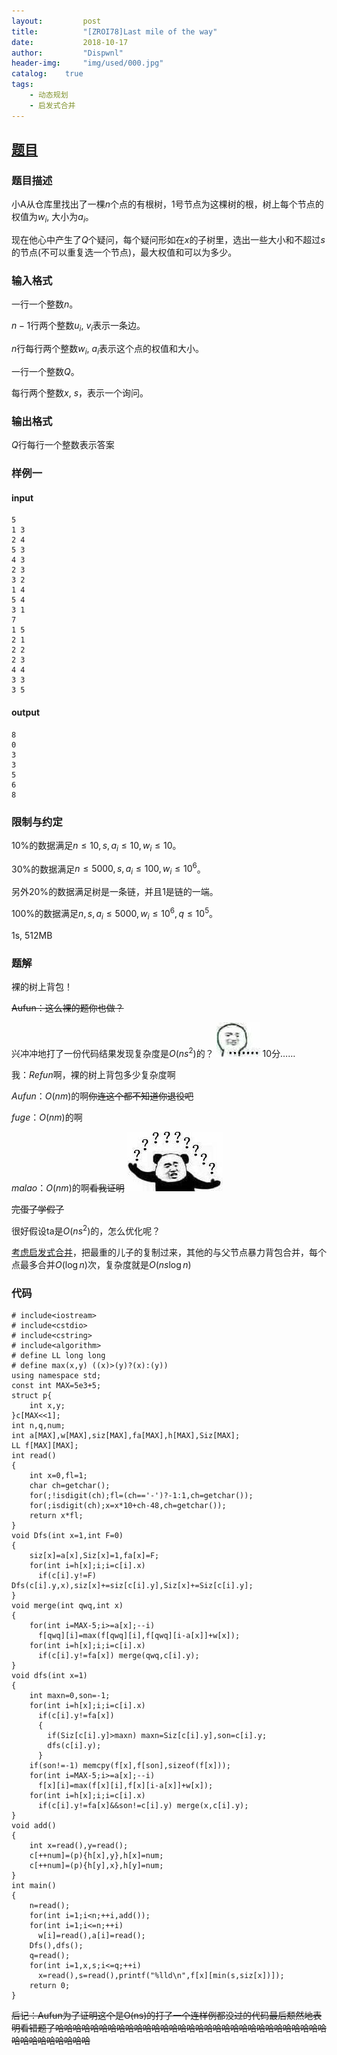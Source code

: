 ```yaml
---
layout:         post
title:          "[ZROI78]Last mile of the way"
date:           2018-10-17
author:         "Dispwnl"
header-img:     "img/used/000.jpg"
catalog:    true
tags:
    - 动态规划
    - 启发式合并
---
```

## [题目](http://www.zhengruioi.com/problem/78)
### 题目描述
小A从仓库里找出了一棵$n$个点的有根树，1号节点为这棵树的根，树上每个节点的权值为$w_i$, 大小为$a_i$。

现在他心中产生了$Q$个疑问，每个疑问形如在$x$的子树里，选出一些大小和不超过$s$的节点(不可以重复选一个节点)，最大权值和可以为多少。

### 输入格式
一行一个整数$n$。

$n - 1$行两个整数$u_i$, $v_i$表示一条边。

$n$行每行两个整数$w_i$, $a_i$表示这个点的权值和大小。

一行一个整数$Q$。

每行两个整数$x$, $s$，表示一个询问。

### 输出格式
$Q$行每行一个整数表示答案

### 样例一
#### input
```plain
5
1 3
2 4
5 3
4 3
2 3
3 2
1 4
5 4
3 1
7
1 5
2 1 
2 2
2 3
4 4
3 3
3 5
```
#### output
```plain
8
0
3
3
5
6
8
```
### 限制与约定
$10\%$的数据满足$n \leq 10, s, a_i \leq 10, w_i \leq 10$。

$30\%$的数据满足$n \leq 5000, s, a_i \leq 100, w_i \leq 10^6$。

另外$20\%$的数据满足树是一条链，并且$1$是链的一端。

$100\%$的数据满足$n, s, a_i \leq 5000, w_i \leq 10^6, q \leq 10^5$。

1s, 512MB
### 题解
裸的树上背包！

~~Aufun：这么裸的题你也做？~~

兴冲冲地打了一份代码结果发现复杂度是$O(ns^2)$的？
![](/img/qaq/1213.jpg)
$10$分……

我：$Refun$啊，裸的树上背包多少复杂度啊

$Aufun$：$O(nm)$的啊~~你连这个都不知道你退役吧~~

$fuge$：$O(nm)$的啊

$malao$：$O(nm)$的啊~~看我证明~~
![](/img/qaq/？？？？？.jpg)

~~完蛋了学假了~~

很好假设ta是$O(ns^2)$的，怎么优化呢？

[考虑启发式合并](https://blog.csdn.net/FYOIER/article/details/80955345)，把最重的儿子的复制过来，其他的与父节点暴力背包合并，每个点最多合并$O(\log n)$次，复杂度就是$O(ns\log n)$

### 代码
```
# include<iostream>
# include<cstdio>
# include<cstring>
# include<algorithm>
# define LL long long
# define max(x,y) ((x)>(y)?(x):(y))
using namespace std;
const int MAX=5e3+5;
struct p{
	int x,y;
}c[MAX<<1];
int n,q,num;
int a[MAX],w[MAX],siz[MAX],fa[MAX],h[MAX],Siz[MAX];
LL f[MAX][MAX];
int read()
{
	int x=0,fl=1;
	char ch=getchar();
	for(;!isdigit(ch);fl=(ch=='-')?-1:1,ch=getchar());
	for(;isdigit(ch);x=x*10+ch-48,ch=getchar());
	return x*fl;
}
void Dfs(int x=1,int F=0)
{
	siz[x]=a[x],Siz[x]=1,fa[x]=F;
	for(int i=h[x];i;i=c[i].x)
	  if(c[i].y!=F) Dfs(c[i].y,x),siz[x]+=siz[c[i].y],Siz[x]+=Siz[c[i].y];
}
void merge(int qwq,int x)
{
	for(int i=MAX-5;i>=a[x];--i)
	  f[qwq][i]=max(f[qwq][i],f[qwq][i-a[x]]+w[x]);
	for(int i=h[x];i;i=c[i].x)
	  if(c[i].y!=fa[x]) merge(qwq,c[i].y);
}
void dfs(int x=1)
{
	int maxn=0,son=-1;
	for(int i=h[x];i;i=c[i].x)
	  if(c[i].y!=fa[x])
	  {
	  	if(Siz[c[i].y]>maxn) maxn=Siz[c[i].y],son=c[i].y;
	  	dfs(c[i].y);
	  }
	if(son!=-1) memcpy(f[x],f[son],sizeof(f[x]));
	for(int i=MAX-5;i>=a[x];--i)
	  f[x][i]=max(f[x][i],f[x][i-a[x]]+w[x]);
	for(int i=h[x];i;i=c[i].x)
	  if(c[i].y!=fa[x]&&son!=c[i].y) merge(x,c[i].y);
}
void add()
{
	int x=read(),y=read();
	c[++num]=(p){h[x],y},h[x]=num;
	c[++num]=(p){h[y],x},h[y]=num;
}
int main()
{
	n=read();
	for(int i=1;i<n;++i,add());
	for(int i=1;i<=n;++i)
	  w[i]=read(),a[i]=read();
	Dfs(),dfs();
	q=read();
	for(int i=1,x,s;i<=q;++i)
	  x=read(),s=read(),printf("%lld\n",f[x][min(s,siz[x])]);
	return 0;
}
```
~~后记：Aufun为了证明这个是O(ns)的打了一个连样例都没过的代码最后颓然地表明看错题了哈哈哈哈哈哈哈哈哈哈哈哈哈哈哈哈哈哈哈哈哈哈哈哈哈哈哈哈哈哈哈哈哈哈哈哈哈哈哈哈~~

